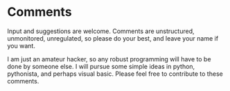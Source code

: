 Comments
========


Input and suggestions are welcome. Comments are unstructured, unmonitored, unregulated, so please do your best, and leave your name if you want.

 I am just an amateur hacker, so any robust programming will have to be done by someone else. I will pursue some simple ideas in python, pythonista, and perhaps visual basic. Please feel free to contribute to these comments.


